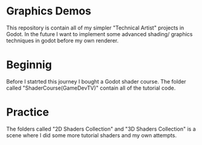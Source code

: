 # Graphics Demos
This repository is contain all of my simpler "Technical Artist" projects in Godot. In the future I want to implement some advanced shading/ graphics techniques in godot before my own renderer.

# Beginnig
Before I statrted this journey I bought a Godot shader course. The folder called "ShaderCourse(GameDevTV)" contain all of the tutorial code.

# Practice
The folders called "2D Shaders Collection" and "3D Shaders Collection" is a scene where I did some more tutorial shaders and my own attempts. 
